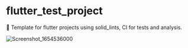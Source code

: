 # flutter_test_project
📖 Template for flutter projects using solid_lints, CI for tests and analysis.

![Screenshot_1654536000](https://user-images.githubusercontent.com/88509809/172230976-bd1567b0-a570-4abb-a338-4383fbdbd3f4.png)
